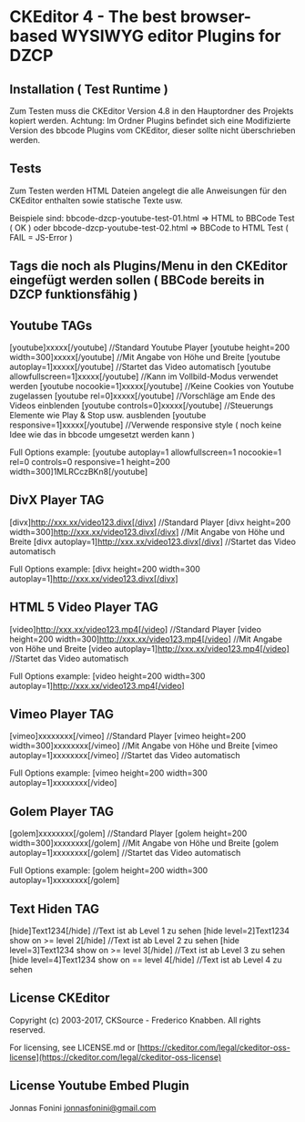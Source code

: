# CKEditor 4 - The best browser-based WYSIWYG editor Plugins for DZCP

## Installation ( Test Runtime )

Zum Testen muss die CKEditor Version 4.8 in den Hauptordner des Projekts kopiert werden.
Achtung: Im Ordner Plugins befindet sich eine Modifizierte Version des bbcode Plugins vom CKEditor, dieser sollte nicht überschrieben werden.

## Tests

Zum Testen werden HTML Dateien angelegt die alle Anweisungen für den CKEditor enthalten sowie statische Texte usw.

Beispiele sind:
bbcode-dzcp-youtube-test-01.html => HTML to BBCode Test ( OK )
oder
bbcode-dzcp-youtube-test-02.html => BBCode to HTML Test ( FAIL = JS-Error )

## Tags die noch als Plugins/Menu in den CKEditor eingefügt werden sollen ( BBCode bereits in DZCP funktionsfähig )

## Youtube TAGs
[youtube]xxxxx[/youtube] //Standard Youtube Player
[youtube height=200 width=300]xxxxx[/youtube] //Mit Angabe von Höhe und Breite
[youtube autoplay=1]xxxxx[/youtube] //Startet das Video automatisch
[youtube allowfullscreen=1]xxxxx[/youtube] //Kann im Vollbild-Modus verwendet werden
[youtube nocookie=1]xxxxx[/youtube] //Keine Cookies von Youtube zugelassen
[youtube rel=0]xxxxx[/youtube] //Vorschläge am Ende des Videos einblenden
[youtube controls=0]xxxxx[/youtube] //Steuerungs Elemente wie Play & Stop usw. ausblenden
[youtube responsive=1]xxxxx[/youtube] //Verwende responsive style ( noch keine Idee wie das in bbcode umgesetzt werden kann )

Full Options example:
[youtube autoplay=1 allowfullscreen=1 nocookie=1 rel=0 controls=0 responsive=1 height=200 width=300]1MLRCczBKn8[/youtube]

## DivX Player TAG
[divx]http://xxx.xx/video123.divx[/divx] //Standard Player
[divx height=200 width=300]http://xxx.xx/video123.divx[/divx] //Mit Angabe von Höhe und Breite
[divx autoplay=1]http://xxx.xx/video123.divx[/divx] //Startet das Video automatisch

Full Options example:
[divx height=200 width=300 autoplay=1]http://xxx.xx/video123.divx[/divx]

## HTML 5 Video Player TAG
[video]http://xxx.xx/video123.mp4[/video] //Standard Player
[video height=200 width=300]http://xxx.xx/video123.mp4[/video] //Mit Angabe von Höhe und Breite
[video autoplay=1]http://xxx.xx/video123.mp4[/video] //Startet das Video automatisch

Full Options example:
[video height=200 width=300 autoplay=1]http://xxx.xx/video123.mp4[/video]

## Vimeo Player TAG
[vimeo]xxxxxxxx[/vimeo] //Standard Player
[vimeo height=200 width=300]xxxxxxxx[/vimeo] //Mit Angabe von Höhe und Breite
[vimeo autoplay=1]xxxxxxxx[/vimeo] //Startet das Video automatisch

Full Options example:
[vimeo height=200 width=300 autoplay=1]xxxxxxxx[/video]

## Golem Player TAG
[golem]xxxxxxxx[/golem] //Standard Player
[golem height=200 width=300]xxxxxxxx[/golem] //Mit Angabe von Höhe und Breite
[golem autoplay=1]xxxxxxxx[/golem] //Startet das Video automatisch

Full Options example:
[golem height=200 width=300 autoplay=1]xxxxxxxx[/golem]

## Text Hiden TAG
[hide]Text1234[/hide] //Text ist ab Level 1 zu sehen
[hide level=2]Text1234 show on >= level 2[/hide] //Text ist ab Level 2 zu sehen
[hide level=3]Text1234 show on >= level 3[/hide] //Text ist ab Level 3 zu sehen
[hide level=4]Text1234 show on == level 4[/hide] //Text ist ab Level 4 zu sehen

## License CKEditor

Copyright (c) 2003-2017, CKSource - Frederico Knabben. All rights reserved.

For licensing, see LICENSE.md or [https://ckeditor.com/legal/ckeditor-oss-license](https://ckeditor.com/legal/ckeditor-oss-license)

## License Youtube Embed Plugin

Jonnas Fonini <jonnasfonini@gmail.com>
